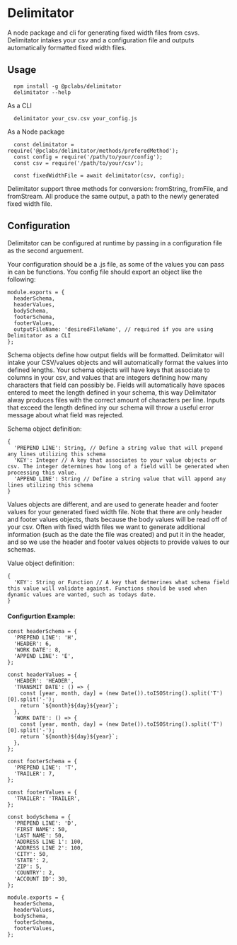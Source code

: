 # Delimitator
A node package and cli for generating fixed width files from csvs. Delimitator intakes your csv and a configuration file and outputs automatically formatted fixed width files.

## Usage

```
  npm install -g @pclabs/delimitator
  delimitator --help
```
As a CLI
```
  delimitator your_csv.csv your_config.js
```

As a Node package
```
  const delimitator = require('@pclabs/delimitator/methods/preferedMethod');
  const config = require('/path/to/your/config');
  const csv = require('/path/to/your/csv');

  const fixedWidthFile = await delimitator(csv, config);
```

Delimitator support three methods for conversion: fromString, fromFile, and fromStream. All produce the same output, a path to the newly generated fixed width file.

## Configuration
Delimitator can be configured at runtime by passing in a configuration file as the second arguement.
 
Your configuration should be a .js file, as some of the values you can pass in can be functions. You config file should export an object like the following:
```
module.exports = {
  headerSchema,
  headerValues,
  bodySchema,
  footerSchema,
  footerValues,
  outputFileName: 'desiredFileName', // required if you are using Delimitator as a CLI
};
```

Schema objects define how output fields will be formatted. Delimitator will intake your CSV/values objects and will automatically format the values into defined lengths. Your schema objects will have keys that associate to columns in your csv, and values that are integers defining how many characters that field can possibly be. Fields will automatically have spaces entered to meet the length defined in your schema, this way Delimitator alway produces files with the correct amount of characters per line. Inputs that exceed the length defined iny our schema will throw a useful error message about what field was rejected.

Schema object definition:

```
{
  'PREPEND LINE': String, // Define a string value that will prepend any lines utilizing this schema
  'KEY': Integer // A key that associates to your value objects or csv. The integer determines how long of a field will be generated when processing this value.
  'APPEND LINE': String // Define a string value that will append any lines utilizing this schema
}
```

Values objects are different, and are used to generate header and footer values for your generated fixed width file. Note that there are only header and footer values objects, thats because the body values will be read off of your csv. Often with fixed width files we want to generate additional information (such as the date the file was created) and put it in the header, and so we use the header and footer values objects to provide values to our schemas.

Value object definition:

```
{
  'KEY': String or Function // A key that detmerines what schema field this value will validate against. Functions should be used when dynamic values are wanted, such as todays date.
}
```

#### Configurtion Example:
```
const headerSchema = {
  'PREPEND LINE': 'H',
  'HEADER': 6,
  'WORK DATE': 8,
  'APPEND LINE': 'E',
};

const headerValues = {
  'HEADER': 'HEADER',
  'TRANSMIT DATE': () => {
    const [year, month, day] = (new Date()).toISOString().split('T')[0].split('-');
    return `${month}${day}${year}`;
  },
  'WORK DATE': () => {
    const [year, month, day] = (new Date()).toISOString().split('T')[0].split('-');
    return `${month}${day}${year}`;
  },
};

const footerSchema = {
  'PREPEND LINE': 'T',
  'TRAILER': 7,
};

const footerValues = {
  'TRAILER': 'TRAILER',
};

const bodySchema = {
  'PREPEND LINE': 'D',
  'FIRST NAME': 50,
  'LAST NAME': 50,
  'ADDRESS LINE 1': 100,
  'ADDRESS LINE 2': 100,
  'CITY': 50,
  'STATE': 2,
  'ZIP': 5,
  'COUNTRY': 2,
  'ACCOUNT ID': 30,
};

module.exports = {
  headerSchema,
  headerValues,
  bodySchema,
  footerSchema,
  footerValues,
};
```

